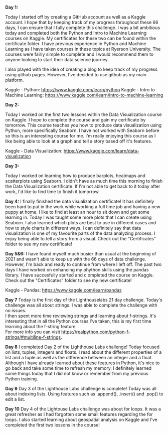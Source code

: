 **Day 1:**

Today I started off by creating a GitHub account as well as a Kaggle account. I hope that by keeping track of my progress throughout these 66 days, I can ensure that I 
fully complete this challenge.
I was a bit ambitious today and completed both the Python and Intro to Machine Learning courses on Kaggle. My certificates for these two can be found within the certificate folder.
I have previous experience in Python and Machine Learning as I have taken courses in these topics at Ryerson University. The courses were fairly simple to complete and I would 
recommend them to anyone looking to start their data science journey. 

I also played with the idea of creating a blog to keep track of my progress using github pages. However, I've decided to use github as my main platform. 

Kaggle - Python: https://www.kaggle.com/learn/python
Kaggle - Intro to Machine Learning: https://www.kaggle.com/learn/intro-to-machine-learning

**Day 2:**

Today I worked on the first two lessons within the Data Visualization course on Kaggle. I hope to complete the course and gain my certificate by tomorrow. This course teaches you how to produce data visualization using Python, more specifically Seaborn. I have not worked with Seaborn before so this is an interesting course for me. I'm really enjoying this course as I like being able to look at a graph and tell a story based off it's features.

Kaggle - Data Visualization: https://www.kaggle.com/learn/data-visualization

**Day 3:**

Today I worked on learning how to produce barplots, heatmaps and scatterplots using Seaborn. I didn't have as much time this morning to finish the Data Visualization certificate. If I'm not able to get back to it today after work, I'd like to find time to finish it tomorrow.

**Day 4:**
I finally finished the data visualization certificate! It has definitely been hard to put in the work while working a full time job and having a new puppy at home. I like to find at least an hour to sit down and get some learning in. Today I was taught some more plots that I can create using Seaborn. I also learned which plots are best to use in different cases and how to style charts in different ways. I can definitely say that data visualization is one of my favourite parts of the data analyzing process. I enjoy being able to tell a story from a visual. Check out the "Certificates" folder to see my new certificate!

**Day 5&6:**
I have found myself much busier than usual at the beginning of 2021 and wasn't able to keep up with the 66 days of data challenge. However, I'm back and ready to continue from where I left off. The past two days I have worked on enhancing my phython skills using the pandas library. I have succesfully started and c ompleted the course on Kaggle. Check out the "Certificates" folder to see my new certificate!

Kaggle - Pandas: https://www.kaggle.com/learn/pandas

**Day 7** 
Today is the first day of the Lighthouselabs 21 day challenge. Today's challenge was all about strings. I was able to complete the challenge with no issues. \
I then spent more time reviewing strings and learning about f-strings. It's interesting that in all the Python courses I've taken, this is my first time learning about the f-string feature. \
For more info you can visit https://realpython.com/python-f-strings/#multiline-f-strings.

**Day 8**
I completed Day 2 of the Lighthouse Labs challenge! Today focused on lists, tuples, integers and floats. I read about the different properties of a list and a tuple as well as the difference between an integer and a float. 
Although I have already learned about these features in Python, it's nice to go back and take some time to refresh my memory. I definitely learned some things today that I did not know or remember from my previous Python training. 

**Day 9** 
Day 3 of the Lighthouse Labs challenge is complete! Today was all about indexing lists. Using features such as .append(), .insert() and .pop() to edit a list. 

**Day 10** 
Day 4 of the Lightouse Labs challenge was about for loops. It was a great refresher as I had forgotten some small features regarding the for loops. I also started learning about geospatial analysis on Kaggle and I've completed the first two lessons in the course!
